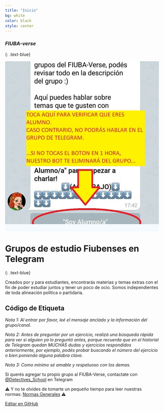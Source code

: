 ```yaml
---
title: "Inicio"
bg: white
color: black
style: center
---
```


### *FIUBA-verse*
{: .text-blue}

<span class="fa-stack subtlecircle" style="font-size:100px; background:rgba(169,223,247,0.1)">
  <i class="fa fa-circle fa-stack-2x text-white"></i>
  <i><img src="img/rose.jpg"></i>
</span>

# Grupos de estudio Fiubenses en Telegram
{: .text-blue}


Creados por y para estudiantes, encontrarás materias y temas extras con el fin de poder estudiar juntos y tener un poco de ocio. Somos independientes de toda alineación política o partidaria.

## Código de Etiqueta

*Nota 1: Al entrar por favor, leé el mensaje anclado y la información del grupo/canal.*

*Nota 2: Antes de preguntar por un ejercicio, realizá una búsqueda rápida para ver si alguien ya lo preguntó antes, porque recuerda que en el historial de Telegram quedan MUCHAS dudas y ejercicios respondidos anteriormente, por ejemplo, podés probar buscando el número del ejercicio o bien poniendo alguna palabra clave.*

*Nota 3: Como mínimo sé amable y respetuoso con los demas.*



Si querés agregar tu propio grupo al FIUBA-Verse, contactate con [@Detectives_School](https://t.me/Detectives_School) en Telegram

⚠️ Y no te olvides de tomarte un pequeño tiempo para leer nuestras normas: [Normas Generales](https://telegra.ph/Normas-Generales-03-27) ⚠️

<span class="editongithub">
	<a href="{{site.github.repository_url}}/blob/master/{{page.path}}">
		<i class="fas fa-pen"></i> Editar en GitHub
	</a>
</span>

